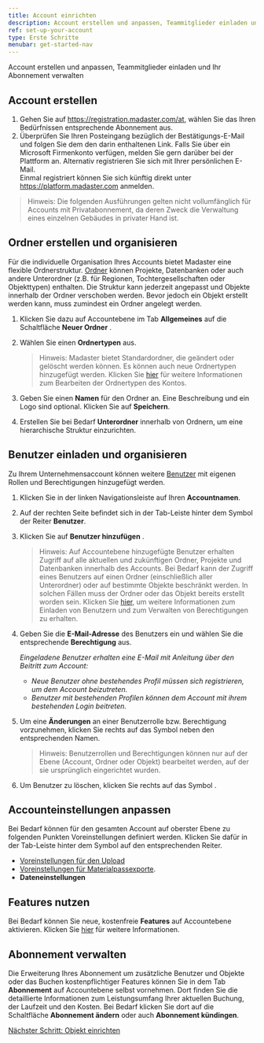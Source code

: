 ```yaml
---
title: Account einrichten
description: Account erstellen und anpassen, Teammitglieder einladen und Ihr Abonnement verwalten
ref: set-up-your-account
type: Erste Schritte
menubar: get-started-nav
---
```


Account erstellen und anpassen, Teammitglieder einladen und Ihr Abonnement verwalten

## Account erstellen

1. Gehen Sie auf <a href="https://registration.madaster.com/at" target="_blank">https://registration.madaster.com/at</a>, wählen Sie das Ihren Bedürfnissen entsprechende Abonnement aus.
2. Überprüfen Sie Ihren Posteingang bezüglich der Bestätigungs-E-Mail und folgen Sie dem den darin enthaltenen Link. Falls Sie über ein Microsoft Firmenkonto verfügen, melden Sie gern darüber bei der Plattform an. Alternativ registrieren Sie sich mit Ihrer persönlichen E-Mail. <br>
Einmal registriert können Sie sich künftig direkt unter <a href="https://platform.madaster.com/" target="_blank">https://platform.madaster.com</a> anmelden.

> Hinweis: Die folgenden Ausführungen gelten nicht vollumfänglich für Accounts mit Privatabonnement, da deren Zweck die Verwaltung eines einzelnen Gebäudes in privater Hand ist.

## Ordner erstellen und organisieren

Für die individuelle Organisation Ihres Accounts bietet Madaster eine flexible Ordnerstruktur. <a href="/at/de/knowledge-base/folder-types-and-folder-structure" target="_blank">Ordner</a> können Projekte, Datenbanken oder auch andere Unterordner (z.B. für Regionen, Tochtergesellschaften oder Objekttypen) enthalten. Die Struktur kann jederzeit angepasst und Objekte innerhalb der Ordner verschoben werden. Bevor jedoch ein Objekt erstellt werden kann, muss zumindest ein Ordner angelegt werden.

1. Klicken Sie dazu auf Accountebene <iconify-icon inline icon='mdi-briefcase-variant'/> im Tab **Allgemeines** auf die Schaltfläche **Neuer Ordner** <iconify-icon inline icon='mdi-folder-plus-outline'/>.
2. Wählen Sie einen **Ordnertypen** aus.

   > Hinweis: Madaster bietet Standardordner, die geändert oder gelöscht werden können. Es können auch neue Ordnertypen hinzugefügt werden. Klicken Sie <a href="/at/de/knowledge-base/folder-types-and-folder-structure" target="_blank">hier</a> für weitere Informationen zum Bearbeiten der Ordnertypen des Kontos.

3. Geben Sie einen **Namen** für den Ordner an. Eine Beschreibung und ein Logo sind optional. Klicken Sie auf **Speichern**.
4. Erstellen Sie bei Bedarf **Unterordner** innerhalb von Ordnern, um eine hierarchische Struktur einzurichten.

## Benutzer einladen und organisieren

Zu Ihrem Unternehmensaccount können weitere <a href="/at/de/knowledge-base/users" target="_blank">Benutzer</a> mit eigenen Rollen und Berechtigungen hinzugefügt werden.

1. Klicken Sie in der linken Navigationsleiste auf Ihren **Accountnamen**.
2. Auf der rechten Seite befindet sich in der Tab-Leiste hinter dem Symbol <iconify-icon inline icon='mdi-dots-vertical'/> der Reiter **Benutzer**.
3. Klicken Sie auf **Benutzer hinzufügen** <iconify-icon inline icon='mdi-account-plus-outline'/>.

   > Hinweis: Auf Accountebene hinzugefügte Benutzer erhalten Zugriff auf alle aktuellen und zukünftigen Ordner, Projekte und Datenbanken innerhalb des Accounts. Bei Bedarf kann der Zugriff eines Benutzers auf einen Ordner (einschließlich aller Unterordner) oder auf bestimmte Objekte beschränkt werden. In solchen Fällen muss der Ordner oder das Objekt bereits erstellt worden sein. Klicken Sie <a href="/at/de/knowledge-base/users" target="_blank">hier</a>, um weitere Informationen zum Einladen von Benutzern und zum Verwalten von Berechtigungen zu erhalten.

4. Geben Sie die **E-Mail-Adresse** des Benutzers ein und wählen Sie die entsprechende **Berechtigung** aus.

    *Eingeladene Benutzer erhalten eine E-Mail mit Anleitung über den Beitritt zum Account:*
     * *Neue Benutzer ohne bestehendes Profil müssen sich registrieren, um dem Account beizutreten.*
     * *Benutzer mit bestehenden Profilen können dem Account mit ihrem bestehenden Login beitreten.*

5. Um eine **Änderungen** an einer Benutzerrolle bzw. Berechtigung vorzunehmen, klicken Sie rechts auf das Symbol <iconify-icon inline icon='mdi-pencil-outline'/> neben den entsprechenden Namen.

   > Hinweis: Benutzerrollen und Berechtigungen können nur auf der Ebene (Account, Ordner oder Objekt) bearbeitet werden, auf der sie ursprünglich eingerichtet wurden.

6. Um Benutzer zu löschen, klicken Sie rechts auf das Symbol <iconify-icon inline icon='mdi-delete-outline'/>.

## Accounteinstellungen anpassen

Bei Bedarf können für den gesamten Account auf oberster Ebene zu folgenden Punkten Voreinstellungen definiert werden. Klicken Sie dafür in der Tab-Leiste hinter dem Symbol <iconify-icon inline icon='mdi-dots-vertical'/> auf den entsprechenden Reiter.
 * <a href="/at/de/knowledge-base/stay-organized#organisieren-der-quelldateien" target="_blank">Voreinstellungen für den Upload</a>
 * <a href="/at/de/knowledge-base/material-passports#voreinstellungen-für-materialpässe" target="_blank">Voreinstellungen für Materialpassexporte</a>.
 * **Dateneinstellungen**

## Features nutzen

Bei Bedarf können Sie neue, kostenfreie **Features** auf Accountebene aktivieren. Klicken Sie <a href="/at/de/knowledge-base/features" target="_blank">hier</a> für weitere Informationen.

## Abonnement verwalten

Die Erweiterung Ihres Abonnement um zusätzliche Benutzer und Objekte oder das Buchen kostenpflichtiger Features können Sie in dem Tab **Abonnement** auf Accountebene selbst vornehmen. Dort finden Sie die detaillierte Informationen zum Leistungsumfang Ihrer aktuellen Buchung, der Laufzeit und den Kosten. Bei Bedarf klicken Sie dort auf die Schaltfläche **Abonnement ändern** oder auch **Abonnement kündingen**.

<a class="next-button" href="/at/de/get-started/set-up-objects">Nächster Schritt: Objekt einrichten</a>